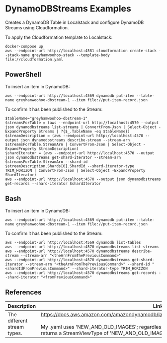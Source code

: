 # DynamoDBStreams Examples
Creates a DynamoDB Table in Localstack and configure DynamoDB Streams using Cloudformation. 

To apply the Cloudformation template to Localstack:

```
docker-compose up
aws --endpoint-url http://localhost:4581 cloudformation create-stack --stack-name greyhamwoohoo-stack --template-body file://cloudformation.yaml
```

## PowerShell
To insert an item in DynamoDB:

```
aws --endpoint-url http://localhost:4569 dynamodb put-item --table-name greyhamwoohoo-dbstream-1 --item file://put-item-record.json
```

To confirm it has been published to the Stream:

```
$tableName="greyhamwoohoo-dbstream-1"
$streamsForTable = (aws --endpoint-url http://localhost:4570 --output json dynamodbstreams list-streams | ConvertFrom-Json | Select-Object -ExpandProperty Streams | ?{$_.TableName -eq $tableName})
$streamDescription = (aws --endpoint-url http://localhost:4570 --output json dynamodbstreams describe-stream --stream-arn $streamsForTable.StreamArn | ConvertFrom-Json | Select-Object -ExpandProperty StreamDescription)
$shardIterator = (aws --endpoint-url http://localhost:4570 --output json dynamodbstreams get-shard-iterator --stream-arn $streamsForTable.StreamArn --shard-id $streamDescription.Shards[0].ShardId --shard-iterator-type TRIM_HORIZON | ConvertFrom-Json | Select-Object -ExpandProperty ShardIterator)
aws --endpoint-url http://localhost:4570 --output json dynamodbstreams get-records --shard-iterator $shardIterator
```

## Bash
To insert an item in DynamoDB:

```
aws --endpoint-url http://localhost:4569 dynamodb put-item --table-name greyhamwoohoo-dbstream-1 --item file://put-item-record.json
```

To confirm it has been published to the Stream:

```
aws --endpoint-url http://localhost:4569 dynamodb list-tables
aws --endpoint-url http://localhost:4570 dynamodbstreams list-streams
aws --endpoint-url http://localhost:4570 dynamodbstreams describe-stream --stream-arn "<theArnFromThePreviousCommand>"
aws --endpoint-url http://localhost:4570 dynamodbstreams get-shard-iterator --stream-arn "<theArnFromThePreviousCommand>" --shard-id "<shardIdFromPreviousCommand>" --shard-iterator-type TRIM_HORIZON
aws --endpoint-url http://localhost:4570 dynamodbstreams get-records --shard-iterator "<fromPreviousCommand>"
```

## References
| Description | Link|
| ----------- | ------ |
| The different stream types. | https://docs.aws.amazon.com/amazondynamodb/latest/APIReference/API_StreamSpecification.html <br/><br/>My .yaml uses 'NEW_AND_OLD_IMAGES'; regardless of the value I used, get-records always returns a StreamViewType of 'NEW_AND_OLD_IMAGES' on localstack |


